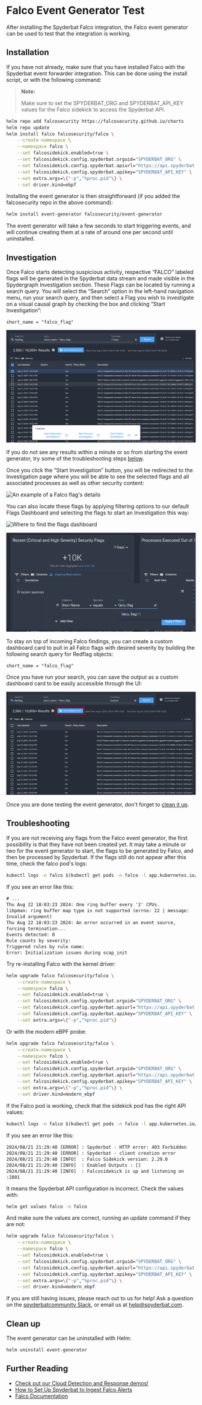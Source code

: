 # Falco Event Generator Test

After installing the Spyderbat Falco integration, the Falco event generator can be used to test that the integration is working.

## Installation

If you have not already, make sure that you have installed Falco with the Spyderbat event forwarder integration. This can be done using the install script, or with the following command:

> **Note:**
>
> Make sure to set the SPYDERBAT_ORG and SPYDERBAT_API_KEY values for the Falco sidekick to access the Spyderbat API.

```sh
helm repo add falcosecurity https://falcosecurity.github.io/charts 
helm repo update
helm install falco falcosecurity/falco \
    --create-namespace \
    --namespace falco \
    --set falcosidekick.enabled=true \
    --set falcosidekick.config.spyderbat.orguid="SPYDERBAT_ORG" \
    --set falcosidekick.config.spyderbat.apiurl="https://api.spyderbat.com" \
    --set falcosidekick.config.spyderbat.apikey="SPYDERBAT_API_KEY" \
    --set extra.args=\{"-p","%proc.pid"\} \
    --set driver.kind=ebpf
```

Installing the event generator is then straightforward (if you added the falcosecurity repo in the above command):

```sh
helm install event-generator falcosecurity/event-generator
```

The event generator will take a few seconds to start triggering events, and will continue creating them at a rate of around one per second until uninstalled.

## Investigation


Once Falco starts detecting suspicious activity, respective “FALCO” labeled flags will be generated in the Spyderbat data stream and made visible in the Spydergraph Investigation section. These Flags can be located by running a search query. You will select the “Search” option in the left-hand navigation menu, run your search query, and then select a Flag you wish to investigate on a visual causal graph by checking the box and clicking “Start Investigation”:

```
short_name = "falco_flag"
```

![An example of searching for Falco objects](./falco_search_example.png)

If you do not see any results within a minute or so from starting the event generator, try some of the troubleshooting steps [below](#troubleshooting).

Once you click the “Start Investigation” button, you will be redirected to the Investigation page where you will be able to see the selected flags and all associated processes as well as other security content:

![An example of a Falco flag's details](https://spyderbat.preview.strattic.io/wp-content/uploads/2022/10/Falco-new-image7.png)

You can also locate these flags by applying filtering options to our default Flags Dashboard and selecting the flags to start an Investigation this way:

![Where to find the flags dashboard](https://spyderbat.preview.strattic.io/wp-content/uploads/2022/10/filtering-flags-dashboard-1024x288.png)

![An example of a dashboard filtering rule for Falco.](./falco_dashboard_filter_example.png)


To stay on top of incoming Falco findings, you can create a custom dashboard card to pull in all Falco flags with desired severity by building the following search query for Redflag objects:

```
short_name = "falco_flag"
```

Once you have run your search, you can save the output as a custom dashboard card to be easily accessible through the UI:

![An example search, highlighting the "Save Dashboard Card" button](./falco_search_dashboard_example.png)

Once you are done testing the event generator, don't forget to [clean it up](#clean-up).

## Troubleshooting

If you are not receiving any flags from the Falco event generator, the first possibility is that they have not been created yet. It may take a minute or two for the event generator to start, the flags to be generated by Falco, and then be processed by Spyderbat. If the flags still do not appear after this time, check the falco pod's logs:

```sh
kubectl logs -n falco $(kubectl get pods -n falco -l app.kubernetes.io/name=falco -o jsonpath='{.items[0].metadata.name}')
```

If you see an error like this:

```
# ...
Thu Aug 22 18:03:23 2024: One ring buffer every '2' CPUs.
libpman: ring buffer map type is not supported (errno: 22 | message: Invalid argument)
Thu Aug 22 18:03:23 2024: An error occurred in an event source, forcing termination...
Events detected: 0
Rule counts by severity:
Triggered rules by rule name:
Error: Initialization issues during scap_init
```

Try re-installing Falco with the kernel driver:

```sh
helm upgrade falco falcosecurity/falco \
    --create-namespace \
    --namespace falco \
    --set falcosidekick.enabled=true \
    --set falcosidekick.config.spyderbat.orguid="SPYDERBAT_ORG" \
    --set falcosidekick.config.spyderbat.apiurl="https://api.spyderbat.com" \
    --set falcosidekick.config.spyderbat.apikey="SPYDERBAT_API_KEY" \
    --set extra.args=\{"-p","%proc.pid"\}
```

Or with the modern eBPF probe:

```sh
helm upgrade falco falcosecurity/falco \
    --create-namespace \
    --namespace falco \
    --set falcosidekick.enabled=true \
    --set falcosidekick.config.spyderbat.orguid="SPYDERBAT_ORG" \
    --set falcosidekick.config.spyderbat.apiurl="https://api.spyderbat.com" \
    --set falcosidekick.config.spyderbat.apikey="SPYDERBAT_API_KEY" \
    --set extra.args=\{"-p","%proc.pid"\} \
    --set driver.kind=modern_ebpf
```

If the Falco pod is working, check that the sidekick pod has the right API values:

```sh
kubectl logs -n falco $(kubectl get pods -n falco -l app.kubernetes.io/name=falcosidekick -o jsonpath='{.items[0].metadata.name}') | head
```

If you see an error like this:

```
2024/08/21 21:29:40 [ERROR] : Spyderbat - HTTP error: 403 Forbidden
2024/08/21 21:29:40 [ERROR] : Spyderbat - client creation error
2024/08/21 21:29:40 [INFO]  : Falco Sidekick version: 2.29.0
2024/08/21 21:29:40 [INFO]  : Enabled Outputs : []
2024/08/21 21:29:40 [INFO]  : Falcosidekick is up and listening on :2801
```

It means the Spyderbat API configuration is incorrect. Check the values with:

```sh
helm get values falco -n falco
```

And make sure the values are correct, running an update command if they are not:

```sh
helm upgrade falco falcosecurity/falco \
    --create-namespace \
    --namespace falco \
    --set falcosidekick.enabled=true \
    --set falcosidekick.config.spyderbat.orguid="SPYDERBAT_ORG" \
    --set falcosidekick.config.spyderbat.apiurl="https://api.spyderbat.com" \
    --set falcosidekick.config.spyderbat.apikey="SPYDERBAT_API_KEY" \
    --set extra.args=\{"-p","%proc.pid"\} \
    --set driver.kind=modern_ebpf
```

If you are still having issues, please reach out to us for help! Ask a question on the [spyderbatcommunity Slack](https://spyderbatcommunity.slack.com/), or email us at [help@spyderbat.com](mailto:help@spyderbat.com).

## Clean up

The event generator can be uninstalled with Helm:

```sh
helm uninstall event-generator
```

## Further Reading

- [Check out our Cloud Detection and Response demos!](../cdr.md)
- [How to Set Up Spyderbat to Ingest Falco Alerts](https://docs.spyderbat.com/tutorials/integrations/falco-connector-deployment)
- [Falco Documentation](https://falco.org/docs/)

